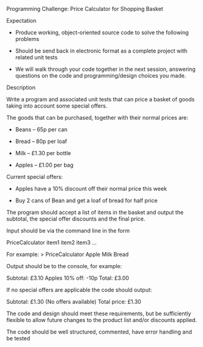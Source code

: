 Programming Challenge: Price Calculator for Shopping Basket

Expectation

- Produce working, object-oriented source code to solve the following problems

- Should be send back in electronic format as a complete project with related unit tests

- We will walk through your code together in the next session, answering questions on the code and programming/design choices you made.

Description

Write a program and associated unit tests that can price a basket of goods taking into account some special offers.

The goods that can be purchased, together with their normal prices are:

- Beans – 65p per can

- Bread – 80p per loaf

- Milk – £1.30 per bottle

- Apples – £1.00 per bag

Current special offers:

- Apples have a 10% discount off their normal price this week

- Buy 2 cans of Bean and get a loaf of bread for half price

The program should accept a list of items in the basket and output the subtotal, the special offer discounts and the final price.

Input should be via the command line in the form

PriceCalculator item1 item2 item3 …

For example: > PriceCalculator Apple Milk Bread

Output should be to the console, for example:

Subtotal: £3.10 Apples 10% off: -10p Total: £3.00

If no special offers are applicable the code should output:

Subtotal: £1.30 (No offers available) Total price: £1.30

The code and design should meet these requirements, but be sufficiently flexible to allow future changes to the product list and/or discounts applied.

The code should be well structured, commented, have error handling and be tested